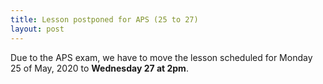 ```yaml
---
title: Lesson postponed for APS (25 to 27)
layout: post
---
```


Due to the APS exam, we have to move the lesson scheduled for Monday 25 of May, 2020 to **Wednesday 27 at 2pm**.